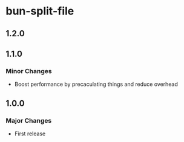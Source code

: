 # bun-split-file

## 1.2.0

## 1.1.0

### Minor Changes

- Boost performance by precaculating things and reduce overhead

## 1.0.0

### Major Changes

- First release
